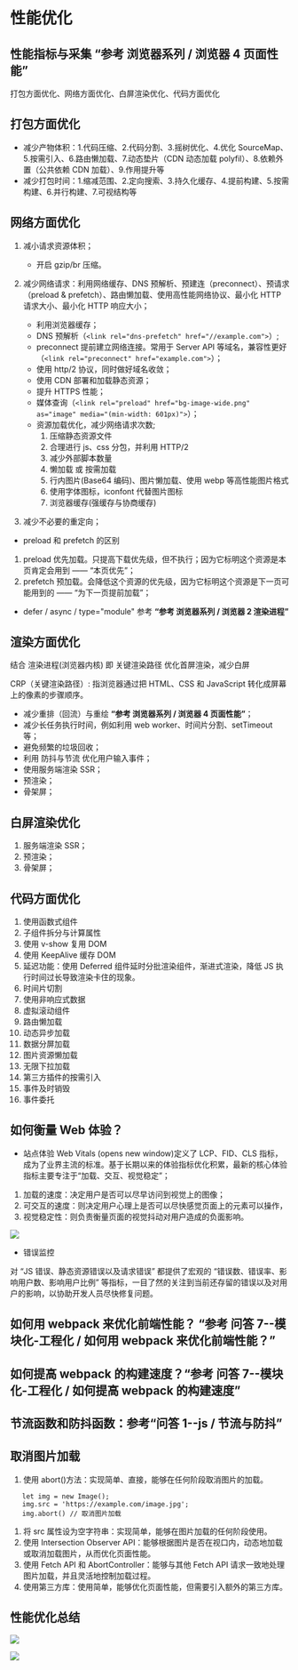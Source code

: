 # 性能优化

## 性能指标与采集 “参考 浏览器系列 / 浏览器 4 页面性能”

打包方面优化、网络方面优化、白屏渲染优化、代码方面优化

## 打包方面优化

- 减少产物体积：1.代码压缩、2.代码分割、3.摇树优化、4.优化 SourceMap、5.按需引入、6.路由懒加载、7.动态垫片（CDN 动态加载 polyfil）、8.依赖外置（公共依赖 CDN 加载）、9.作用提升等
- 减少打包时间：1.缩减范围、2.定向搜索、3.持久化缓存、4.提前构建、5.按需构建、6.并行构建、7.可视结构等

## 网络方面优化

1. 减小请求资源体积；

   - 开启 gzip/br 压缩。

2. 减少网络请求：利用网络缓存、DNS 预解析、预建连（preconnect）、预请求（preload & prefetch）、路由懒加载、使用高性能网络协议、最小化 HTTP 请求大小、最小化 HTTP 响应大小；

   - 利用浏览器缓存；
   - DNS 预解析（`<link rel="dns-prefetch" href="//example.com">`）;
   - preconnect 提前建立网络连接。常用于 Server API 等域名，兼容性更好（`<link rel="preconnect" href="example.com">`）；
   - 使用 http/2 协议，同时做好域名收敛；
   - 使用 CDN 部署和加载静态资源；
   - 提升 HTTPS 性能；
   - 媒体查询（`<link rel="preload" href="bg-image-wide.png" as="image" media="(min-width: 601px)">`）；
   - 资源加载优化，减少网络请求次数;
     1. 压缩静态资源文件
     2. 合理进行 js、css 分包，并利用 HTTP/2
     3. 减少外部脚本数量
     4. 懒加载 或 按需加载
     5. 行内图片(Base64 编码)、图片懒加载、使用 webp 等高性能图片格式
     6. 使用字体图标，iconfont 代替图片图标
     7. 浏览器缓存(强缓存与协商缓存)

3. 减少不必要的重定向；

- preload 和 prefetch 的区别

1. preload 优先加载。只提高下载优先级，但不执行；因为它标明这个资源是本页肯定会用到 —— “本页优先”；
2. prefetch 预加载。会降低这个资源的优先级，因为它标明这个资源是下一页可能用到的 —— “为下一页提前加载”；

- defer / async / type="module" 参考 **“参考 浏览器系列 / 浏览器 2 渲染进程”**

## 渲染方面优化

结合 渲染进程(浏览器内核) 即 关键渲染路径 优化首屏渲染，减少白屏

CRP（关键渲染路径）: 指浏览器通过把 HTML、CSS 和 JavaScript 转化成屏幕上的像素的步骤顺序。

- 减少重排（回流）与重绘 **“参考 浏览器系列 / 浏览器 4 页面性能”**；
- 减少长任务执行时间，例如利用 web worker、时间片分割、setTimeout 等；
- 避免频繁的垃圾回收；
- 利用 防抖与节流 优化用户输入事件；
- 使用服务端渲染 SSR；
- 预渲染；
- 骨架屏；

## 白屏渲染优化

1. 服务端渲染 SSR；
2. 预渲染；
3. 骨架屏；

## 代码方面优化

1. 使用函数式组件
2. 子组件拆分与计算属性
3. 使用 v-show 复用 DOM
4. 使用 KeepAlive 缓存 DOM
5. 延迟功能：使用 Deferred 组件延时分批渲染组件，渐进式渲染，降低 JS 执行时间过长导致渲染卡住的现象。
6. 时间片切割
7. 使用非响应式数据
8. 虚拟滚动组件
9. 路由懒加载
10. 动态异步加载
11. 数据分屏加载
12. 图片资源懒加载
13. 无限下拉加载
14. 第三方插件的按需引入
15. 事件及时销毁
16. 事件委托

## 如何衡量 Web 体验？

- 站点体验
  Web Vitals (opens new window)定义了 LCP、FID、CLS 指标，成为了业界主流的标准。基于长期以来的体验指标优化积累，最新的核心体验指标主要专注于“加载、交互、视觉稳定”；

1. 加载的速度：决定用户是否可以尽早访问到视觉上的图像；
2. 可交互的速度：则决定用户心理上是否可以尽快感觉页面上的元素可以操作，
3. 视觉稳定性：则负责衡量页面的视觉抖动对用户造成的负面影响。

![](./img/性能优化/性能_LCP_FID_CLS.png)

- 错误监控

对 “JS 错误、静态资源错误以及请求错误” 都提供了宏观的 “错误数、错误率、影响用户数、影响用户比例” 等指标，一目了然的关注到当前还存留的错误以及对用户的影响，以协助开发人员尽快修复问题。

## 如何⽤ webpack 来优化前端性能？ “参考 问答 7--模块化-工程化 / 如何⽤ webpack 来优化前端性能？”

## 如何提⾼ webpack 的构建速度？“参考 问答 7--模块化-工程化 / 如何提⾼ webpack 的构建速度”

## 节流函数和防抖函数：参考“问答 1--js / 节流与防抖”

## 取消图片加载

1. 使用 abort()方法：实现简单、直接，能够在任何阶段取消图片的加载。

```demo
   let img = new Image();
   img.src = 'https://example.com/image.jpg';
   img.abort() // 取消图片加载

```

1. 将 src 属性设为空字符串：实现简单，能够在图片加载的任何阶段使用。
2. 使用 Intersection Observer API：能够根据图片是否在视口内，动态地加载或取消加载图片，从而优化页面性能。
3. 使用 Fetch API 和 AbortController：能够与其他 Fetch API 请求一致地处理图片加载，并且灵活地控制加载过程。
4. 使用第三方库：使用简单，能够优化页面性能，但需要引入额外的第三方库。

## 性能优化总结

![](./img/性能优化/性能_优化总结.png)

![](./img/性能优化/性能_优化总结2.webp)
